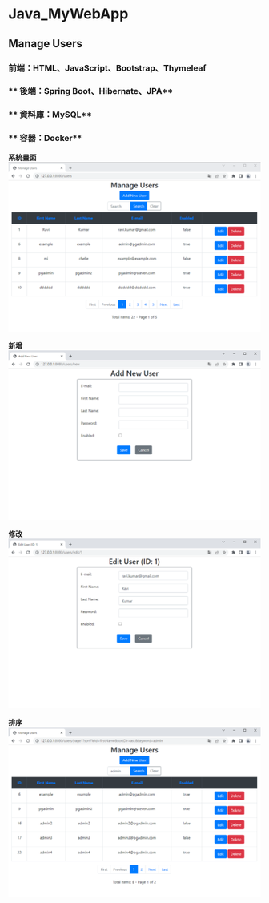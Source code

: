 # Java_MyWebApp
## **Manage Users**

### **前端：HTML、JavaScript、Bootstrap、Thymeleaf** 
  
### ** 後端：Spring Boot、Hibernate、JPA**     
  
### ** 資料庫：MySQL**    
  
### ** 容器：Docker**    

**系統畫面**
![image](https://github.com/StevenYangForGit/Java_MyWebApp/blob/main/%E7%B3%BB%E7%B5%B1%E7%95%AB%E9%9D%A2.png)  

**新增**
![image](https://github.com/StevenYangForGit/Java_MyWebApp/blob/main/%E6%96%B0%E5%A2%9E%E7%95%AB%E9%9D%A2.png)  

**修改**
![image](https://github.com/StevenYangForGit/Java_MyWebApp/blob/main/%E4%BF%AE%E6%94%B9%E7%95%AB%E9%9D%A2.png)  

**排序**
![image](https://github.com/StevenYangForGit/Java_MyWebApp/blob/main/%E6%8E%92%E5%BA%8F%E5%8A%9F%E8%83%BD.png)
